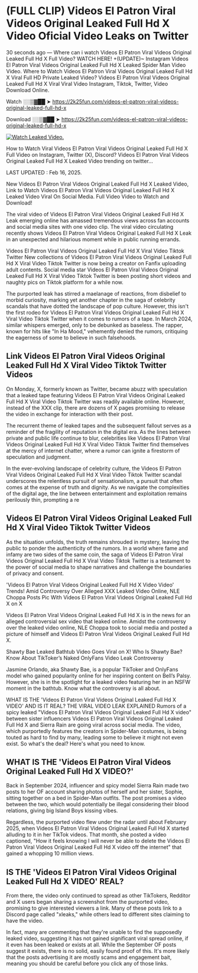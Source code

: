 # (FULL CLIP) Videos El Patron Viral Videos Original Leaked Full Hd X Video Oficial Video Leaks on Twitter

30 seconds ago — Where can i watch Videos El Patron Viral Videos Original Leaked Full Hd X Full Video? WATCH HERE! +(UPDATE)~ Instagram Videos El Patron Viral Videos Original Leaked Full Hd X Leaked Spider Man Video Video. Where to Watch Videos El Patron Viral Videos Original Leaked Full Hd X Viral Full HD Private Leaked Video? Videos El Patron Viral Videos Original Leaked Full Hd X Viral Viral Video Instagram, Tiktok, Twitter, Video Download Online.

Watch ░░▒▓██ ➤ https://2k25fun.com/videos-el-patron-viral-videos-original-leaked-full-hd-x

Download ░░▒▓██ ➤ https://2k25fun.com/videos-el-patron-viral-videos-original-leaked-full-hd-x

[![Watch Leaked Video.](https://miro.medium.com/v2/resize:fit:828/format:webp/1*cilzJN44JGOrTw9NJCrNHA.gif "Watch Leaked Video")](https://2k25fun.com/videos-el-patron-viral-videos-original-leaked-full-hd-x)

How to Watch Viral Videos El Patron Viral Videos Original Leaked Full Hd X Full Video on Instagram, Twitter (X), Discord? Videos El Patron Viral Videos Original Leaked Full Hd X Leaked Video trending on twitter...

LAST UPDATED : Feb 16, 2025.

New Videos El Patron Viral Videos Original Leaked Full Hd X Leaked Video, Link to Watch Videos El Patron Viral Videos Original Leaked Full Hd X Leaked Video Viral On Social Media. Full Video Video to Watch and Download!

The viral video of Videos El Patron Viral Videos Original Leaked Full Hd X Leak emerging online has amassed tremendous views across fan accounts and social media sites with one video clip. The viral video circulating recently shows Videos El Patron Viral Videos Original Leaked Full Hd X Leak in an unexpected and hilarious moment while in public running errands.

Videos El Patron Viral Videos Original Leaked Full Hd X Viral Video Tiktok Twitter New collections of Videos El Patron Viral Videos Original Leaked Full Hd X Viral Video Tiktok Twitter is now being a creator on Fanfix uploading adult contents. Social media star Videos El Patron Viral Videos Original Leaked Full Hd X Viral Video Tiktok Twitter is been posting short videos and naughty pics on Tiktok platform for a while now.

The purported leak has stirred a maelanage of reactions, from disbelief to morbid curiosity, marking yet another chapter in the saga of celebrity scandals that have dotted the landscape of pop culture. However, this isn't the first rodeo for Videos El Patron Viral Videos Original Leaked Full Hd X Viral Video Tiktok Twitter when it comes to rumors of a tape. In March 2024, similar whispers emerged, only to be debunked as baseless. The rapper, known for hits like "In Ha Mood," vehemently denied the rumors, critiquing the eagerness of some to believe in such falsehoods.

## Link Videos El Patron Viral Videos Original Leaked Full Hd X Viral Video Tiktok Twitter Videos

On Monday, X, formerly known as Twitter, became abuzz with speculation that a leaked tape featuring Videos El Patron Viral Videos Original Leaked Full Hd X Viral Video Tiktok Twitter was readily available online. However, instead of the XXX clip, there are dozens of X pages promising to release the video in exchange for interaction with their post.

The recurrent theme of leaked tapes and the subsequent fallout serves as a reminder of the fragility of reputation in the digital era. As the lines between private and public life continue to blur, celebrities like Videos El Patron Viral Videos Original Leaked Full Hd X Viral Video Tiktok Twitter find themselves at the mercy of internet chatter, where a rumor can ignite a firestorm of speculation and judgment.

In the ever-evolving landscape of celebrity culture, the Videos El Patron Viral Videos Original Leaked Full Hd X Viral Video Tiktok Twitter scandal underscores the relentless pursuit of sensationalism, a pursuit that often comes at the expense of truth and dignity. As we navigate the complexities of the digital age, the line between entertainment and exploitation remains perilously thin, prompting a re

##  Videos El Patron Viral Videos Original Leaked Full Hd X Viral Video Tiktok Twitter Videos

As the situation unfolds, the truth remains shrouded in mystery, leaving the public to ponder the authenticity of the rumors. In a world where fame and infamy are two sides of the same coin, the saga of Videos El Patron Viral Videos Original Leaked Full Hd X Viral Video Tiktok Twitter is a testament to the power of social media to shape narratives and challenge the boundaries of privacy and consent.

'Videos El Patron Viral Videos Original Leaked Full Hd X Video Video' Trends! Amid Controversy Over Alleged XXX Leaked Video Online, NLE Choppa Posts Pic With Videos El Patron Viral Videos Original Leaked Full Hd X on X

Videos El Patron Viral Videos Original Leaked Full Hd X is in the news for an alleged controversial sex video that leaked online. Amidst the controversy over the leaked video online, NLE Choppa took to social media and posted a picture of himself and Videos El Patron Viral Videos Original Leaked Full Hd X.

Shawty Bae Leaked Bathtub Video Goes Viral on X! Who Is Shawty Bae? Know About TikToker’s Naked OnlyFans Video Leak Controversy

Jasmine Orlando, aka Shawty Bae, is a popular TikToker and OnlyFans model who gained popularity online for her inspiring content on Bell’s Palsy. However, she is in the spotlight for a leaked video featuring her in an NSFW moment in the bathtub. Know what the controversy is all about.

WHAT IS THE 'Videos El Patron Viral Videos Original Leaked Full Hd X VIDEO' AND IS IT REAL? THE VIRAL VIDEO LEAK EXPLAINED Rumors of a spicy leaked "Videos El Patron Viral Videos Original Leaked Full Hd X video" between sister influencers Videos El Patron Viral Videos Original Leaked Full Hd X and Sierra Rain are going viral across social media. The video, which purportedly features the creators in Spider-Man costumes, is being touted as hard to find by many, leading some to believe it might not even exist. So what's the deal? Here's what you need to know.

## WHAT IS THE 'Videos El Patron Viral Videos Original Leaked Full Hd X VIDEO?'

Back in September 2024, influencer and spicy model Sierra Rain made two posts to her OF account sharing photos of herself and her sister, Sophie, sitting together on a bed in Spider-Man outfits. The post promises a video between the two, which would potentially be illegal considering their blood relations, giving big Island Boys kissing vibes.

Regardless, the purported video flew under the radar until about February 2025, when Videos El Patron Viral Videos Original Leaked Full Hd X started alluding to it in her TikTok videos. That month, she posted a video captioned, "How it feels knowing I will never be able to delete the Videos El Patron Viral Videos Original Leaked Full Hd X video off the internet" that gained a whopping 10 million views.

## IS THE 'Videos El Patron Viral Videos Original Leaked Full Hd X VIDEO' REAL?

From there, the video only continued to spread as other TikTokers, Redditor and X users began sharing a screenshot from the purported video, promising to give interested viewers a link. Many of these posts link to a Discord page called "xleaks," while others lead to different sites claiming to have the video.

In fact, many are commenting that they're unable to find the supposedly leaked video, suggesting it has not gained significant viral spread online, if it even has been leaked or exists at all. While the September OF posts suggest it exists, there is no solid, easily found proof of this. It's more likely that the posts advertising it are mostly scams and engagement bait, meaning you should be careful before you click any of those links.